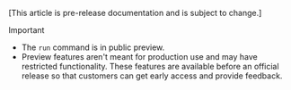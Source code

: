 [This article is pre-release documentation and is subject to change.]

> [!IMPORTANT]
>
> - The `run` command is in public preview.
> - Preview features aren't meant for production use and may have restricted functionality. These features are available before an official release so that customers can get early access and provide feedback.